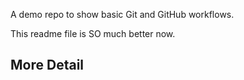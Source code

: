 A demo repo to show basic Git and GitHub workflows.

This readme file is SO much better now.

## More Detail

